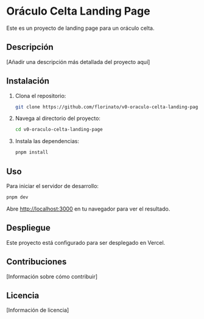 # Oráculo Celta Landing Page

Este es un proyecto de landing page para un oráculo celta.

## Descripción

[Añadir una descripción más detallada del proyecto aquí]

## Instalación

1. Clona el repositorio:
   ```bash
   git clone https://github.com/florinato/v0-oraculo-celta-landing-page.git
   ```
2. Navega al directorio del proyecto:
   ```bash
   cd v0-oraculo-celta-landing-page
   ```
3. Instala las dependencias:
   ```bash
   pnpm install
   ```

## Uso

Para iniciar el servidor de desarrollo:

```bash
pnpm dev
```

Abre [http://localhost:3000](http://localhost:3000) en tu navegador para ver el resultado.

## Despliegue

Este proyecto está configurado para ser desplegado en Vercel.

## Contribuciones

[Información sobre cómo contribuir]

## Licencia

[Información de licencia]
